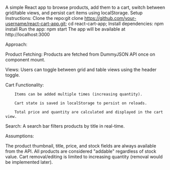 A simple React app to browse products, add them to a cart, switch between grid/table views, and persist cart items using localStorage.
Setup Instructions:
Clone the repo:git clone https://github.com/your-username/react-cart-app.git;      cd react-cart-app;
Install dependencies: npm install
Run the app: npm start
The app will be available at http://localhost:3000

Approach:

Product Fetching: Products are fetched from DummyJSON API once on component mount.

Views: Users can toggle between grid and table views using the header toggle.

Cart Functionality:

        Items can be added multiple times (increasing quantity).

        Cart state is saved in localStorage to persist on reloads.

        Total price and quantity are calculated and displayed in the cart view.

Search: A search bar filters products by title in real-time.


Assumptions:

The product thumbnail, title, price, and stock fields are always available from the API.
All products are considered "addable" regardless of stock value.
Cart removal/editing is limited to increasing quantity (removal would be implemented later).
